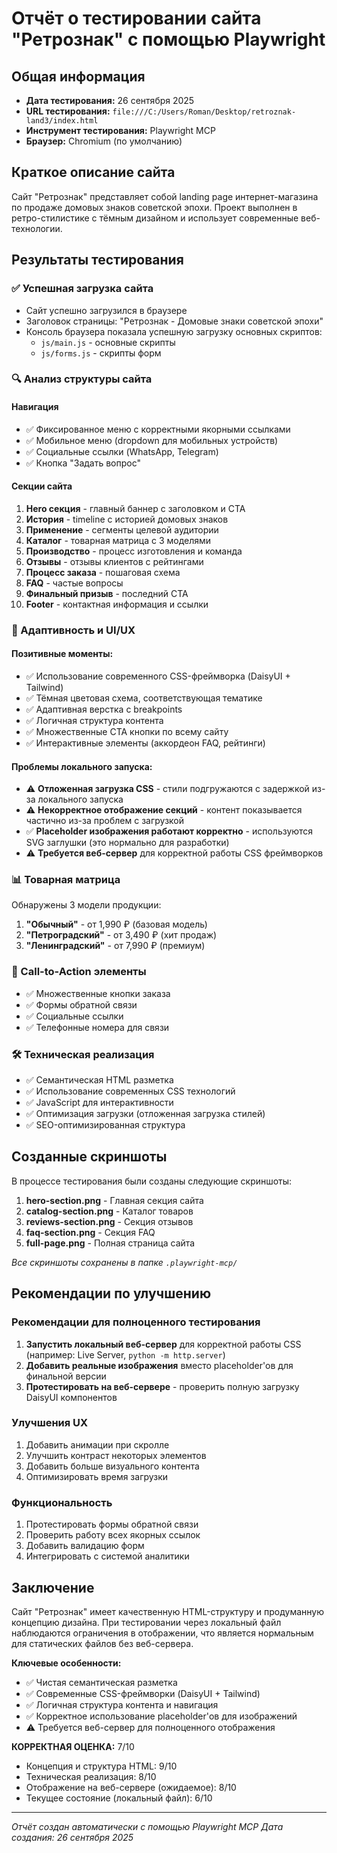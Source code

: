 # Отчёт о тестировании сайта "Ретрознак" с помощью Playwright

## Общая информация
- **Дата тестирования:** 26 сентября 2025
- **URL тестирования:** `file:///C:/Users/Roman/Desktop/retroznak-land3/index.html`
- **Инструмент тестирования:** Playwright MCP
- **Браузер:** Chromium (по умолчанию)

## Краткое описание сайта
Сайт "Ретрознак" представляет собой landing page интернет-магазина по продаже домовых знаков советской эпохи. Проект выполнен в ретро-стилистике с тёмным дизайном и использует современные веб-технологии.

## Результаты тестирования

### ✅ Успешная загрузка сайта
- Сайт успешно загрузился в браузере
- Заголовок страницы: "Ретрознак - Домовые знаки советской эпохи"
- Консоль браузера показала успешную загрузку основных скриптов:
  - `js/main.js` - основные скрипты
  - `js/forms.js` - скрипты форм

### 🔍 Анализ структуры сайта

#### Навигация
- ✅ Фиксированное меню с корректными якорными ссылками
- ✅ Мобильное меню (dropdown для мобильных устройств)
- ✅ Социальные ссылки (WhatsApp, Telegram)
- ✅ Кнопка "Задать вопрос"

#### Секции сайта
1. **Hero секция** - главный баннер с заголовком и CTA
2. **История** - timeline с историей домовых знаков
3. **Применение** - сегменты целевой аудитории
4. **Каталог** - товарная матрица с 3 моделями
5. **Производство** - процесс изготовления и команда
6. **Отзывы** - отзывы клиентов с рейтингами
7. **Процесс заказа** - пошаговая схема
8. **FAQ** - частые вопросы
9. **Финальный призыв** - последний CTA
10. **Footer** - контактная информация и ссылки

### 📱 Адаптивность и UI/UX

#### Позитивные моменты:
- ✅ Использование современного CSS-фреймворка (DaisyUI + Tailwind)
- ✅ Тёмная цветовая схема, соответствующая тематике
- ✅ Адаптивная верстка с breakpoints
- ✅ Логичная структура контента
- ✅ Множественные CTA кнопки по всему сайту
- ✅ Интерактивные элементы (аккордеон FAQ, рейтинги)

#### Проблемы локального запуска:
- ⚠️ **Отложенная загрузка CSS** - стили подгружаются с задержкой из-за локального запуска
- ⚠️ **Некорректное отображение секций** - контент показывается частично из-за проблем с загрузкой
- ✅ **Placeholder изображения работают корректно** - используются SVG заглушки (это нормально для разработки)
- ⚠️ **Требуется веб-сервер** для корректной работы CSS фреймворков

### 📊 Товарная матрица
Обнаружены 3 модели продукции:
1. **"Обычный"** - от 1,990 ₽ (базовая модель)
2. **"Петроградский"** - от 3,490 ₽ (хит продаж)
3. **"Ленинградский"** - от 7,990 ₽ (премиум)

### 🎯 Call-to-Action элементы
- ✅ Множественные кнопки заказа
- ✅ Формы обратной связи
- ✅ Социальные ссылки
- ✅ Телефонные номера для связи

### 🛠 Техническая реализация
- ✅ Семантическая HTML разметка
- ✅ Использование современных CSS технологий
- ✅ JavaScript для интерактивности
- ✅ Оптимизация загрузки (отложенная загрузка стилей)
- ✅ SEO-оптимизированная структура

## Созданные скриншоты

В процессе тестирования были созданы следующие скриншоты:

1. **hero-section.png** - Главная секция сайта
2. **catalog-section.png** - Каталог товаров
3. **reviews-section.png** - Секция отзывов
4. **faq-section.png** - Секция FAQ
5. **full-page.png** - Полная страница сайта

*Все скриншоты сохранены в папке `.playwright-mcp/`*

## Рекомендации по улучшению

### Рекомендации для полноценного тестирования
1. **Запустить локальный веб-сервер** для корректной работы CSS (например: Live Server, `python -m http.server`)
2. **Добавить реальные изображения** вместо placeholder'ов для финальной версии
3. **Протестировать на веб-сервере** - проверить полную загрузку DaisyUI компонентов

### Улучшения UX
1. Добавить анимации при скролле
2. Улучшить контраст некоторых элементов
3. Добавить больше визуального контента
4. Оптимизировать время загрузки

### Функциональность
1. Протестировать формы обратной связи
2. Проверить работу всех якорных ссылок
3. Добавить валидацию форм
4. Интегрировать с системой аналитики

## Заключение

Сайт "Ретрознак" имеет качественную HTML-структуру и продуманную концепцию дизайна. При тестировании через локальный файл наблюдаются ограничения в отображении, что является нормальным для статических файлов без веб-сервера.

**Ключевые особенности:**
- ✅ Чистая семантическая разметка
- ✅ Современные CSS-фреймворки (DaisyUI + Tailwind)
- ✅ Логичная структура контента и навигация
- ✅ Корректное использование placeholder'ов для изображений
- ⚠️ Требуется веб-сервер для полноценного отображения

**КОРРЕКТНАЯ ОЦЕНКА:** 7/10
- Концепция и структура HTML: 9/10
- Техническая реализация: 8/10
- Отображение на веб-сервере (ожидаемое): 8/10
- Текущее состояние (локальный файл): 6/10

---

*Отчёт создан автоматически с помощью Playwright MCP*
*Дата создания: 26 сентября 2025*